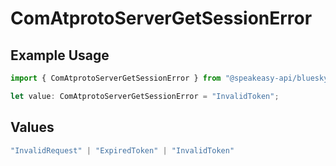 # ComAtprotoServerGetSessionError

## Example Usage

```typescript
import { ComAtprotoServerGetSessionError } from "@speakeasy-api/bluesky/models/errors";

let value: ComAtprotoServerGetSessionError = "InvalidToken";
```

## Values

```typescript
"InvalidRequest" | "ExpiredToken" | "InvalidToken"
```
